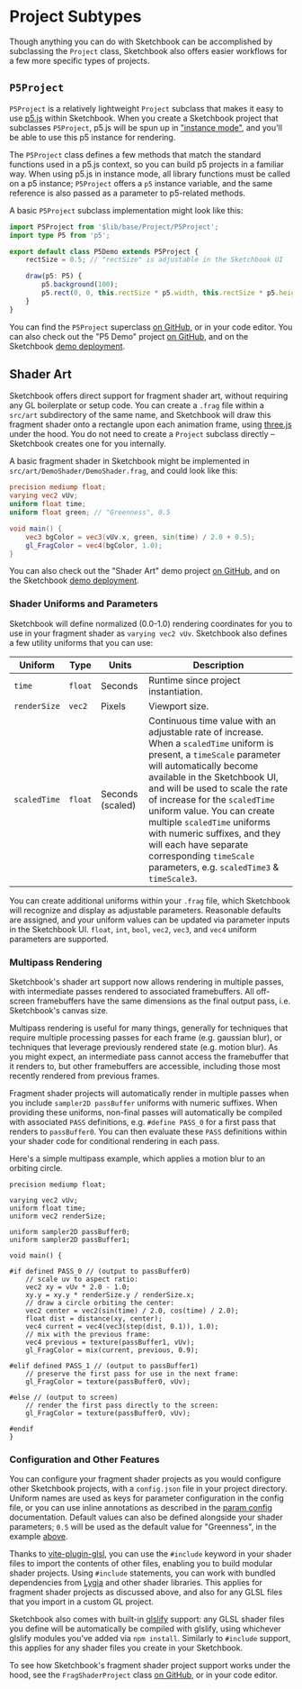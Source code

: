 # Project Subtypes

Though anything you can do with Sketchbook can be accomplished by subclassing the `Project` class, Sketchbook also offers easier workflows for a few more specific types of projects.

## `P5Project`

`P5Project` is a relatively lightweight `Project` subclass that makes it easy to use [p5.js](https://p5js.org/) within Sketchbook. When you create a Sketchbook project that subclasses `P5Project`, p5.js will be spun up in ["instance mode"](https://p5js.org/reference/#/p5/p5), and you'll be able to use this p5 instance for rendering.

The `P5Project` class defines a few methods that match the standard functions used in a p5.js context, so you can build p5 projects in a familiar way. When using p5.js in instance mode, all library functions must be called on a p5 instance; `P5Project` offers a `p5` instance variable, and the same reference is also passed as a parameter to p5-related methods.

A basic `P5Project` subclass implementation might look like this:

```ts
import P5Project from '$lib/base/Project/P5Project';
import type P5 from 'p5';

export default class P5Demo extends P5Project {
    rectSize = 0.5; // "rectSize" is adjustable in the Sketchbook UI

    draw(p5: P5) {
        p5.background(100);
        p5.rect(0, 0, this.rectSize * p5.width, this.rectSize * p5.height);
    }
}
```

You can find the `P5Project` superclass [on GitHub](https://github.com/flatpickles/sketchbook/blob/main/src/lib/base/Project/P5Project.ts), or in your code editor. You can also check out the "P5 Demo" project [on GitHub](https://github.com/flatpickles/sketchbook/tree/demo/src/art/P5Demo), and on the Sketchbook [demo deployment](https://demo.skbk.cc/P5Demo).

## Shader Art

Sketchbook offers direct support for fragment shader art, without requiring any GL boilerplate or setup code. You can create a `.frag` file within a `src/art` subdirectory of the same name, and Sketchbook will draw this fragment shader onto a rectangle upon each animation frame, using [three.js](https://threejs.org/) under the hood. You do not need to create a `Project` subclass directly – Sketchbook creates one for you internally.

A basic fragment shader in Sketchbook might be implemented in `src/art/DemoShader/DemoShader.frag`, and could look like this:

```glsl
precision mediump float;
varying vec2 vUv;
uniform float time;
uniform float green; // "Greenness", 0.5

void main() {
    vec3 bgColor = vec3(vUv.x, green, sin(time) / 2.0 + 0.5);
    gl_FragColor = vec4(bgColor, 1.0);
}
```

You can also check out the "Shader Art" demo project [on GitHub](https://github.com/flatpickles/sketchbook/tree/demo/src/art/ShaderArt), and on the Sketchbook [demo deployment](https://demo.skbk.cc/ShaderArt).

### Shader Uniforms and Parameters

Sketchbook will define normalized (0.0-1.0) rendering coordinates for you to use in your fragment shader as `varying vec2 vUv`. Sketchbook also defines a few utility uniforms that you can use:

<!-- prettier-ignore -->
| Uniform | Type | Units | Description |
| - | - | - | - |
| `time` | `float` | Seconds | Runtime since project instantiation. |
| `renderSize` | `vec2` | Pixels | Viewport size. |
| `scaledTime` | `float` | Seconds (scaled) | Continuous time value with an adjustable rate of increase. When a `scaledTime` uniform is present, a `timeScale` parameter will automatically become available in the Sketchbook UI, and will be used to scale the rate of increase for the `scaledTime` uniform value. You can create multiple `scaledTime` uniforms with numeric suffixes, and they will each have separate corresponding `timeScale` parameters, e.g. `scaledTime3` & `timeScale3`.

You can create additional uniforms within your `.frag` file, which Sketchbook will recognize and display as adjustable parameters. Reasonable defaults are assigned, and your uniform values can be updated via parameter inputs in the Sketchbook UI. `float`, `int`, `bool`, `vec2`, `vec3`, and `vec4` uniform parameters are supported.

### Multipass Rendering

Sketchbook's shader art support now allows rendering in multiple passes, with intermediate passes rendered to associated framebuffers. All off-screen framebuffers have the same dimensions as the final output pass, i.e. Sketchbook's canvas size.

Multipass rendering is useful for many things, generally for techniques that require multiple processing passes for each frame (e.g. gaussian blur), or techniques that leverage previously rendered state (e.g. motion blur). As you might expect, an intermediate pass cannot access the framebuffer that it renders to, but other framebuffers are accessible, including those most recently rendered from previous frames.

Fragment shader projects will automatically render in multiple passes when you include `sampler2D passBuffer` uniforms with numeric suffixes. When providing these uniforms, non-final passes will automatically be compiled with associated `PASS` definitions, e.g. `#define PASS_0` for a first pass that renders to `passBuffer0`. You can then evaluate these `PASS` definitions within your shader code for conditional rendering in each pass.

Here's a simple multipass example, which applies a motion blur to an orbiting circle.

```
precision mediump float;

varying vec2 vUv;
uniform float time;
uniform vec2 renderSize;

uniform sampler2D passBuffer0;
uniform sampler2D passBuffer1;

void main() {

#if defined PASS_0 // (output to passBuffer0)
    // scale uv to aspect ratio:
    vec2 xy = vUv * 2.0 - 1.0;
    xy.y = xy.y * renderSize.y / renderSize.x;
    // draw a circle orbiting the center:
    vec2 center = vec2(sin(time) / 2.0, cos(time) / 2.0);
    float dist = distance(xy, center);
    vec4 current = vec4(vec3(step(dist, 0.1)), 1.0);
    // mix with the previous frame:
    vec4 previous = texture(passBuffer1, vUv);
    gl_FragColor = mix(current, previous, 0.9);

#elif defined PASS_1 // (output to passBuffer1)
    // preserve the first pass for use in the next frame:
    gl_FragColor = texture(passBuffer0, vUv);

#else // (output to screen)
    // render the first pass directly to the screen:
    gl_FragColor = texture(passBuffer0, vUv);

#endif
}
```

### Configuration and Other Features

You can configure your fragment shader projects as you would configure other Sketchbook projects, with a `config.json` file in your project directory. Uniform names are used as keys for parameter configuration in the config file, or you can use inline annotations as described in the [param config](param-config.md) documentation. Default values can also be defined alongside your shader parameters; `0.5` will be used as the default value for "Greenness", in the example [above](project-subtypes.md?id=shader-art).

Thanks to [vite-plugin-glsl](https://github.com/UstymUkhman/vite-plugin-glsl), you can use the `#include` keyword in your shader files to import the contents of other files, enabling you to build modular shader projects. Using `#include` statements, you can work with bundled dependencies from [Lygia](https://lygia.xyz/) and other shader libraries. This applies for fragment shader projects as discussed above, and also for any GLSL files that you import in a custom GL project.

Sketchbook also comes with built-in [glslify](https://github.com/glslify/glslify) support: any GLSL shader files you define will be automatically be compiled with glslify, using whichever glslify modules you've added via `npm install`. Similarly to `#include` support, this applies for any shader files you create in your Sketchbook.

To see how Sketchbook's fragment shader project support works under the hood, see the `FragShaderProject` class [on GitHub](https://github.com/flatpickles/sketchbook/blob/main/src/lib/base/Project/FragShaderProject.ts), or in your code editor.
